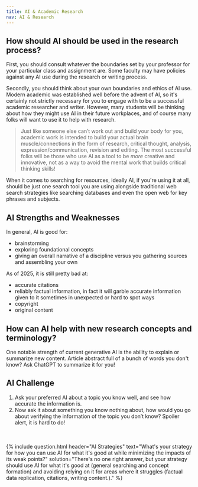 ```yaml
---
title: AI & Academic Research
nav: AI & Research
---
```

## How should AI should be used in the research process?

First, you should consult whatever the boundaries set by your professor for your particular class and assignment are. Some faculty may have policies against any AI use during the research or writing process. 

Secondly, you should think about your own boundaries and ethics of AI use. Modern academic was established well before the advent of AI, so it's certainly not strictly necessary for you to engage with to be a successful academic researcher and writer. However, many students will be thinking about how they might use AI in their future workplaces, and of course many folks will want to use it to help with research.

> Just like someone else can’t work out and build your body for you, academic work is intended to build your actual brain muscle/connections in the form of research, critical thought, analysis, expression/communication, revision and editing. The most successful folks will be those who use AI as a tool to be _more_ creative and innovative, not as a way to avoid the mental work that builds critical thinking skills!

When it comes to searching for resources, ideally AI, if you're using it at all, should be just one search tool you are using alongside traditional web search strategies like searching databases and even the open web for key phrases and subjects. 

## AI Strengths and Weaknesses

In general, AI is good for: 
- brainstorming
- exploring foundational concepts
- giving an overall narrative of a discipline versus you gathering sources and assembling your own

As of 2025, it is still pretty bad at:
- accurate citations
- reliably factual information, in fact it will garble accurate information given to it sometimes in unexpected or hard to spot ways
- copyright
- original content 

## How can AI help with new research concepts and terminology?

One notable strength of current generative AI is the ability to explain or summarize new content. Article abstract full of a bunch of words you don't know? Ask ChatGPT to summarize it for you!


## AI Challenge 

1. Ask your preferred AI about a topic you know well, and see how accurate the information is. 
1. Now ask it about something you know nothing about, how would you go about verifying the information of the topic you don’t know? Spoiler alert, it is hard to do! 
<br>
<br>
{% include question.html header="AI Strategies" text="What's your strategy for how you can use AI for what it's good at while minimizing the impacts of its weak points?" solution="There's no one right answer, but your strategy should use AI for what it's good at (general searching and concept formation) and avoiding relying on it for areas where it struggles (factual data replication, citations, writing content.)." %}
